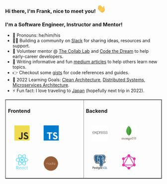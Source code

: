 ### Hi there, I'm Frank, nice to meet you! <img src="https://github.com/frankstepanski/frankstepanski/blob/master/assets/Hi.gif" width="29px">

### I'm a Software Engineer, Instructor and Mentor!
- 👨 Pronouns: he/him/his
- 👨👩 Building a community on <a href="https://letsgetadevjob.slack.com/">Slack</a> for sharing ideas, resources and support.
- 🌱 Volunteer mentor @ <a href="https://the-collab-lab.codes/">The Collab Lab</a> and <a href="https://codethedream.org/">Code the Dream</a> to help early-career developers. 
-  📝 Writing informative and fun <a href="https://frankstepanski.medium.com/">medium articles</a> to help others learn new topics.
- 👉  Checkout some <a href="https://gist.github.com/frankstepanski">gists</a> for code references and guides.
- 🧠 2022 Learning Goals:  <a href="https://www.amazon.com/Clean-Architecture-Craftsmans-Software-Structure/dp/0134494164">Clean Architecture</a>, <a href="https://www.amazon.com/Understanding-Distributed-Systems-Second-applications/dp/1838430210/">Distributed Systems</a>, <a href="https://www.udemy.com/course/design-microservices-architecture-with-patterns-principles/">Microservices Architecture</a>.
- ⚡ Fun fact: I love traveling to <a href="https://thebestjapan.com/">Japan</a> (hopefully next trip in 2022).

<table width="100%" border="1"><tr><td valign="top">

### Frontend  
<div>  
<img style="margin: 20px" src="assets/javascript-original.svg" alt="JavaScript" height="50" />  
<img style="margin: 20px" src="assets/typescript-original.svg" alt="TypeScript" height="50" />  
<img style="margin: 20px" src="assets/react-original-wordmark.svg" alt="React" height="50" /> 
<img style="margin: 15px" src="assets/mocha.png" alt="Mocha" height="50" />  
</div>

</td><td valign="top">

### Backend  
<div>  
<img style="margin: 20px" src="assets/express-original-wordmark.svg" alt="Express.js" height="50" />  
<img style="margin: 20px" src="assets/mongodb-original-wordmark.svg" alt="MongoDB" height="50" />   
<img style="margin: 20px" src="assets/postgresql-original-wordmark.svg" alt="Postgres" height="50" />  
<img style="margin: 20px" src="assets/graphql.png" alt="GraphQL" height="50" />  
</div>

</td></tr></table>
